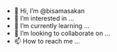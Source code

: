 - 👋 Hi, I’m @bisamasakan
- 👀 I’m interested in ...
- 🌱 I’m currently learning ...
- 💞️ I’m looking to collaborate on ...
- 📫 How to reach me ...

<!---
bisamasakan/bisamasakan is a ✨ special ✨ repository because its `README.md` (this file) appears on your GitHub profile.
You can click the Preview link to take a look at your changes.
--->
